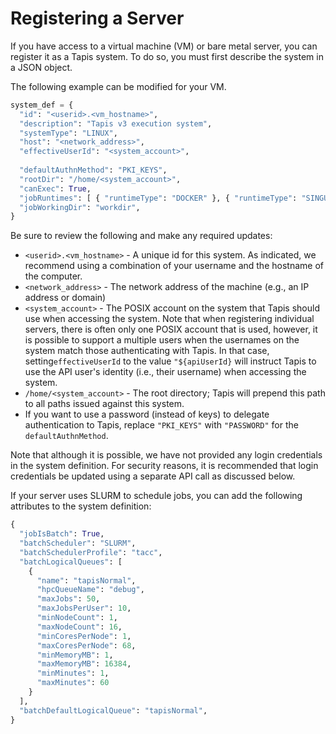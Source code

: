 # Registering a Server
If you have access to a virtual machine (VM) or bare metal server, you can register
it as a Tapis system. To do so, you must first describe the system in a JSON object.

The following example can be modified for your VM.

``` python
system_def = {
  "id": "<userid>.<vm_hostname>",
  "description": "Tapis v3 execution system",
  "systemType": "LINUX",
  "host": "<network_address>",
  "effectiveUserId": "<system_account>",
  
  "defaultAuthnMethod": "PKI_KEYS",
  "rootDir": "/home/<system_account>",
  "canExec": True,
  "jobRuntimes": [ { "runtimeType": "DOCKER" }, { "runtimeType": "SINGULARITY" } ],
  "jobWorkingDir": "workdir",
}
```
Be sure to review the following and make any required updates:
* `<userid>.<vm_hostname>` - A unique id for this system. As indicated, we recommend using
a combination of your username and the hostname of the computer.
* `<network_address>` - The network address of the machine (e.g., an IP address or domain)
* `<system_account>` - The POSIX account on the system that Tapis should use when 
accessing the system. Note that when registering individual servers, there is often only
one POSIX account that is used, however, it is possible to support a multiple users when 
the usernames on the system match those authenticating with Tapis. In that case,
setting`effectiveUserId` to the value `"${apiUserId}` will instruct Tapis to use the API
user's identity (i.e., their username) when accessing the system.
* `/home/<system_account>` - The root directory; Tapis will prepend this path to all paths issued
against this system.
* If you want to use a password (instead of keys) to delegate authentication to Tapis, replace
`"PKI_KEYS"` with `"PASSWORD"` for the `defaultAuthnMethod`.

Note that although it is possible, we have not provided any login
credentials in the system definition. For security reasons, it is recommended that login credentials 
be updated using a separate API call as discussed below.

If your server uses SLURM to schedule jobs, you can add the following attributes to the
system definition:
```python
{
  "jobIsBatch": True,
  "batchScheduler": "SLURM",
  "batchSchedulerProfile": "tacc",
  "batchLogicalQueues": [
    {
      "name": "tapisNormal",
      "hpcQueueName": "debug",
      "maxJobs": 50,
      "maxJobsPerUser": 10,
      "minNodeCount": 1,
      "maxNodeCount": 16,
      "minCoresPerNode": 1,
      "maxCoresPerNode": 68,
      "minMemoryMB": 1,
      "maxMemoryMB": 16384,
      "minMinutes": 1,
      "maxMinutes": 60
    }
  ],
  "batchDefaultLogicalQueue": "tapisNormal",
}
```
